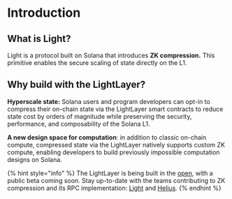 # Introduction

## What is Light? <a href="#what-is-light" id="what-is-light"></a>

Light is a protocol built on Solana that introduces **ZK compression.** This primitive enables the secure scaling of state directly on the L1.

## **Why build with the LightLayer?**

**Hyperscale state:** Solana users and program developers can opt-in to compress their on-chain state via the LightLayer smart contracts to reduce state cost by orders of magnitude while preserving the security, performance, and composability of the Solana L1.

**A new design space for computation**: in addition to classic on-chain compute, compressed state via the LightLayer natively supports custom ZK compute, enabling developers to build previously impossible computation designs on Solana.



{% hint style="info" %}
The LightLayer is being built in the [open](https://github.com/Lightprotocol/light-protocol), with a public beta coming soon. Stay up-to-date with the teams contributing to ZK compression and its RPC implementation: [Light](https://twitter.com/LightProtocol) and [Helius](https://twitter.com/heliuslabs).
{% endhint %}
